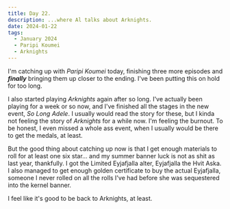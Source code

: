 ```yaml
---
title: Day 22.
description: ...where Al talks about Arknights.
date: 2024-01-22
tags: 
  - January 2024
  - Paripi Koumei
  - Arknights
---
```


I'm catching up with *Paripi Koumei* today, finishing three more episodes and ***finally*** bringing them up closer to the ending. I've been putting this on hold for too long.

I also started playing *Arknights* again after so long. I've actually been playing for a week or so now, and I've finished all the stages in the new event, *So Long Adele*. I usually would read the story for these, but I kinda not feeling the story of *Arknights* for a while now. I'm feeling the burnout. To be honest, I even missed a whole ass event, when I usually would be there to get the medals, at least.

But the good thing about catching up now is that I get enough materials to roll for at least one six star... and my summer banner luck is not as shit as last year, thankfully. I got the Limited Eyjafjalla alter, Eyjafjalla the Hvit Aska. I also managed to get enough golden certificate to buy the actual Eyjafjalla, someone I never rolled on all the rolls I've had before she was sequestered into the kernel banner.

I feel like it's good to be back to Arknights, at least.

